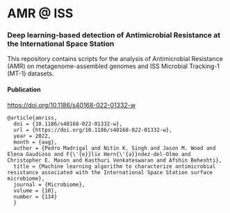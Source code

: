 # AMR @ ISS

### Deep learning-based detection of Antimicrobial Resistance at the International Space Station

This repository contains scripts for the analysis of Antimicrobial Resistance (AMR) on metagenome-assembled genomes and ISS Microbial Tracking-1 (MT-1) datasets.

<!--
#### Preprint
https://doi.org/10.1101/2022.02.07.479455

- listed in the publications of [NASA Science Microbiology Program](https://science.nasa.gov/biological-physical/programs/space-biology/microbiology/publications)

- comment at The Century of Biology, [Space Microbes](https://centuryofbio.substack.com/p/space-microbes)  by Elliot Hershberg.
-->

#### Publication
https://doi.org/10.1186/s40168-022-01332-w

```
@article{amriss,	
  doi = {10.1186/s40168-022-01332-w},	
  url = {https://doi.org/10.1186/s40168-022-01332-w},	
  year = 2022,	
  month = {aug},		
  author = {Pedro Madrigal and Nitin K. Singh and Jason M. Wood and Elena Gaudioso and F{\'{e}}lix Hern{\'{a}}ndez-del-Olmo and Christopher E. Mason and Kasthuri Venkateswaran and Afshin Beheshti},	
  title = {Machine learning algorithm to characterize antimicrobial resistance associated with the International Space Station surface microbiome},	
  journal = {Microbiome},
  volume = {10},	
  number = {134}
  }
```
